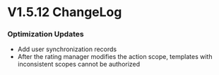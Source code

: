 # V1.5.12 ChangeLog

### Optimization Updates
* Add user synchronization records
* After the rating manager modifies the action scope, templates with inconsistent scopes cannot be authorized
